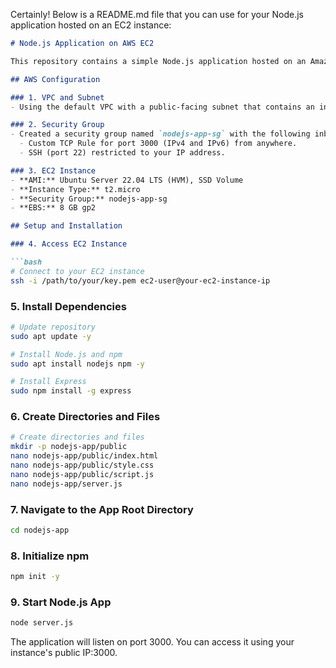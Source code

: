 Certainly! Below is a README.md file that you can use for your Node.js application hosted on an EC2 instance:

```markdown
# Node.js Application on AWS EC2

This repository contains a simple Node.js application hosted on an Amazon EC2 instance. The application consists of a frontend with `index.html`, `style.css`, and `script.js`, and a backend with `server.js`. The application is HTTP-based, and for HTTPS, Amazon ACM and ELB (Elastic Load Balancer) are recommended.

## AWS Configuration

### 1. VPC and Subnet
- Using the default VPC with a public-facing subnet that contains an internet gateway.

### 2. Security Group
- Created a security group named `nodejs-app-sg` with the following inbound rules:
  - Custom TCP Rule for port 3000 (IPv4 and IPv6) from anywhere.
  - SSH (port 22) restricted to your IP address.

### 3. EC2 Instance
- **AMI:** Ubuntu Server 22.04 LTS (HVM), SSD Volume
- **Instance Type:** t2.micro
- **Security Group:** nodejs-app-sg
- **EBS:** 8 GB gp2

## Setup and Installation

### 4. Access EC2 Instance

```bash
# Connect to your EC2 instance
ssh -i /path/to/your/key.pem ec2-user@your-ec2-instance-ip
```

### 5. Install Dependencies

```bash
# Update repository
sudo apt update -y

# Install Node.js and npm
sudo apt install nodejs npm -y

# Install Express
sudo npm install -g express
```

### 6. Create Directories and Files

```bash
# Create directories and files
mkdir -p nodejs-app/public
nano nodejs-app/public/index.html
nano nodejs-app/public/style.css
nano nodejs-app/public/script.js
nano nodejs-app/server.js
```

### 7. Navigate to the App Root Directory

```bash
cd nodejs-app
```

### 8. Initialize npm

```bash
npm init -y
```

### 9. Start Node.js App

```bash
node server.js
```

The application will listen on port 3000. You can access it using your instance's public IP:3000.